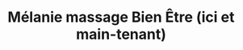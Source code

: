 ---
title: "Mélanie massage Bien Être (ici et main-tenant)"
url: /le-thor/melanie-massage-bien-etre-ici-et-main-tenant/
shop: Massage
---